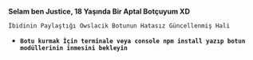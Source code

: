 **Selam ben Justice, 18 Yaşında Bir Aptal Botçuyum XD**

`İbidinin Paylaştığı Owslacik Botunun Hatasız Güncellenmiş Hali`


* **`Botu kurmak İçin terminale veya console npm install yazıp botun modüllerinin inmesini bekleyin`**
